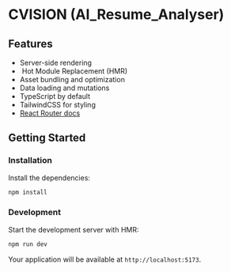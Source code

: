 # CVISION (AI_Resume_Analyser)
## Features

-  Server-side rendering
- ️ Hot Module Replacement (HMR)
-  Asset bundling and optimization
-  Data loading and mutations
-  TypeScript by default
-  TailwindCSS for styling
-  [React Router docs](https://reactrouter.com/)

## Getting Started

### Installation

Install the dependencies:

```bash
npm install
```

### Development

Start the development server with HMR:

```bash
npm run dev
```

Your application will be available at `http://localhost:5173`.




